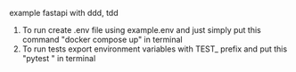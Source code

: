 example fastapi with ddd, tdd

1. To run create .env file using example.env and just simply put this command "docker compose up" in terminal
2. To run tests export environment variables with TEST_ prefix and put this "pytest " in terminal